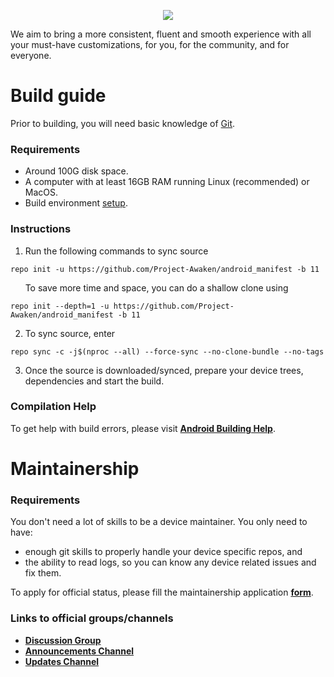 <p align="center">
  <img src="https://i.imgur.com/tnI2yLM.jpg"/>
</p>

We aim to bring a more consistent, fluent and smooth experience with all your must-have customizations, for you, for the community, and for everyone.

# Build guide

Prior to building, you will need basic knowledge of [Git](https://www.atlassian.com/git/tutorials/atlassian-git-cheatsheet).

### Requirements
- Around 100G disk space.
- A computer with at least 16GB RAM running Linux (recommended) or MacOS.
- Build environment [setup](https://github.com/akhilnarang/scripts). 

### Instructions
1. Run the following commands to sync source

```
repo init -u https://github.com/Project-Awaken/android_manifest -b 11
```
&nbsp; &nbsp; &nbsp; To save more time and space, you can do a shallow clone using

```
repo init --depth=1 -u https://github.com/Project-Awaken/android_manifest -b 11
```

2. To sync source, enter

```
repo sync -c -j$(nproc --all) --force-sync --no-clone-bundle --no-tags
```

3. Once the source is downloaded/synced, prepare your device trees, dependencies and start the build.

### Compilation Help
To get help with build errors, please visit [**Android Building Help**](https://t.me/AndroidBuildingHelp).

# Maintainership

### Requirements
You don't need a lot of skills to be a device maintainer. You only need to have:
- enough git skills to properly handle your device specific repos, and
- the ability to read logs, so you can know any device related issues and fix them.

To apply for official status, please fill the maintainership application [**form**](https://forms.gle/XLZ9wpF1L1xqTCJB7).

### Links to official groups/channels
- [**Discussion Group**](https://t.me/AwakenOSChat)
- [**Announcements Channel**](https://t.me/AwakenOSNews)
- [**Updates Channel**](https://t.me/AwakenOSUpdates)
